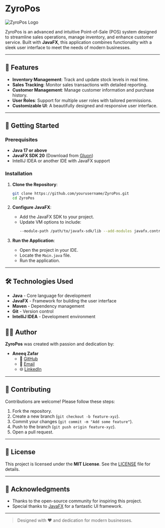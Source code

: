 # ZyroPos

![ZyroPos Logo](https://www.canva.com/design/DAGXa99jYC8/bckxyGOCkIkv_dewpfC9tA/view?utm_content=DAGXa99jYC8&utm_campaign=designshare&utm_medium=link&utm_source=editor)

ZyroPos is an advanced and intuitive Point-of-Sale (POS) system designed to streamline sales operations, manage inventory, and enhance customer service. Built with **JavaFX**, this application combines functionality with a sleek user interface to meet the needs of modern businesses.

---

## 🌟 Features

- **Inventory Management**: Track and update stock levels in real time.
- **Sales Tracking**: Monitor sales transactions with detailed reporting.
- **Customer Management**: Manage customer information and purchase history.
- **User Roles**: Support for multiple user roles with tailored permissions.
- **Customizable UI**: A beautifully designed and responsive user interface.

---

## 🚀 Getting Started

### Prerequisites

- **Java 17 or above**
- **JavaFX SDK 20** (Download from [Gluon](https://gluonhq.com/products/javafx/))
- IntelliJ IDEA or another IDE with JavaFX support

### Installation

1. **Clone the Repository**:
   ```bash
   git clone https://github.com/yourusername/ZyroPos.git
   cd ZyroPos

2. **Configure JavaFX**:
   - Add the JavaFX SDK to your project.
   - Update VM options to include:
     ```bash
     --module-path /path/to/javafx-sdk/lib --add-modules javafx.controls,javafx.fxml
     ```

3. **Run the Application**:
   - Open the project in your IDE.
   - Locate the `Main.java` file.
   - Run the application.

---

## 🛠️ Technologies Used

- **Java** - Core language for development
- **JavaFX** - Framework for building the user interface
- **Maven** - Dependency management
- **Git** - Version control
- **IntelliJ IDEA** - Development environment

<!-- ---

## 📸 Screenshots

| Home Screen              | Inventory Management       | Sales Dashboard          |
|--------------------------|----------------------------|--------------------------|
| ![Home Screen](https://via.placeholder.com/300x200) | ![Inventory](https://via.placeholder.com/300x200) | ![Sales](https://via.placeholder.com/300x200) |

--- -->

## 🧑‍💻 Author

**ZyroPos** was created with passion and dedication by:

- **Aneeq Zafar**
  - 💼 [GitHub](https://github.com/aay-zee)
  - 📧 [Email](mailto:zafaraay@gmail.com)
  - 🌐 [LinkedIn](https://www.linkedin.com/in/aneeq-zafar-b7a44325a/)

---

## 🤝 Contributing

Contributions are welcome! Please follow these steps:

1. Fork the repository.
2. Create a new branch (`git checkout -b feature-xyz`).
3. Commit your changes (`git commit -m "Add some feature"`).
4. Push to the branch (`git push origin feature-xyz`).
5. Open a pull request.

---

## 📜 License

This project is licensed under the **MIT License**. See the [LICENSE](LICENSE) file for details.

---

## 🙏 Acknowledgments

- Thanks to the open-source community for inspiring this project.
- Special thanks to [JavaFX](https://openjfx.io/) for a fantastic UI framework.

---

> Designed with ❤️ and dedication for modern businesses.
